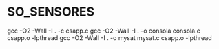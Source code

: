 # SO_SENSORES


gcc -O2 -Wall -I . -c csapp.c
gcc -O2 -Wall -I . -o consola consola.c csapp.o -lpthread
gcc -O2 -Wall -I . -o mysat mysat.c csapp.o -lpthread
